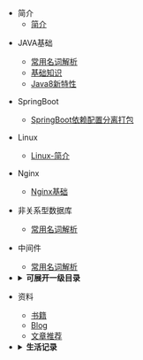 * 简介
    * [简介](README.md)



- JAVA基础
    - [常用名词解析](JAVA基础/1_一些名词理解.md)
    - [基础知识](JAVA基础/2_基础知识.md)
    - [Java8新特性](JAVA基础/3_Java8新特性.md)
    

- SpringBoot
    - [SpringBoot依赖配置分离打包](SpringBoot\1_SpringBoot打包架包分离/1_SpringBoot打包架包分离.md)

- Linux
   - [Linux-简介](Linux/001_Linux基础.md)

- Nginx
    - [Nginx基础](Nginx/Nginx.md)


- 非关系型数据库
    - [常用名词解析](JAVA基础/1_一些名词理解.md)


- 中间件
   - [常用名词解析](JAVA基础/1_一些名词理解.md)






- <details><summary><b>可展开一级目录</b></summary>
  <p>

    - [实例1](README.md)
    - [实例2](README.md)
    - [实例3](README.md)
    - [实例4](README.md)
    - [实例5](README.md)
    - <details><summary><b>可展开二级目录</b></summary>
      <p>

        - [实例1](README.md)
        - [实例2](README.md)
        - [实例3](README.md)
        - [实例4](README.md)
        - [实例5](README.md)

      </p>
      </details>

  </p>
  </details>



- 资料
    - [书籍](资料/书籍/README.md)
    - [Blog](README.md)
    - [文章推荐](README.md)

- <details><summary><b>生活记录</b></summary>
  <p>

    - <details><summary><b>随意</b></summary>
      <p>

        - [实例1](README.md)
        - [实例2](README.md)
        - [实例3](README.md)

      </p>
      </details>

    - <details><summary><b>生活</b></summary>
    <p>

      - [实例1](README.md)
      - [实例2](README.md)
      - [实例3](README.md)
      - [实例4](README.md)
      - [实例5](README.md)

    </p>
    </details>

  </p>
  </details>
